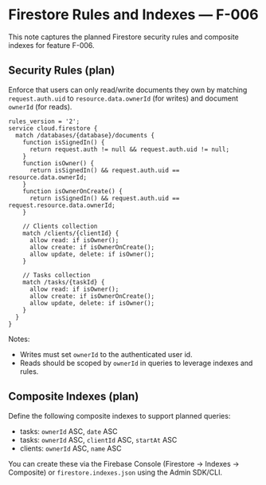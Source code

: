 # Firestore Rules and Indexes — F-006

This note captures the planned Firestore security rules and composite indexes for feature F-006.

## Security Rules (plan)

Enforce that users can only read/write documents they own by matching `request.auth.uid` to `resource.data.ownerId` (for writes) and document `ownerId` (for reads).

```
rules_version = '2';
service cloud.firestore {
  match /databases/{database}/documents {
    function isSignedIn() {
      return request.auth != null && request.auth.uid != null;
    }
    function isOwner() {
      return isSignedIn() && request.auth.uid == resource.data.ownerId;
    }
    function isOwnerOnCreate() {
      return isSignedIn() && request.auth.uid == request.resource.data.ownerId;
    }

    // Clients collection
    match /clients/{clientId} {
      allow read: if isOwner();
      allow create: if isOwnerOnCreate();
      allow update, delete: if isOwner();
    }

    // Tasks collection
    match /tasks/{taskId} {
      allow read: if isOwner();
      allow create: if isOwnerOnCreate();
      allow update, delete: if isOwner();
    }
  }
}
```

Notes:
- Writes must set `ownerId` to the authenticated user id.
- Reads should be scoped by `ownerId` in queries to leverage indexes and rules.

## Composite Indexes (plan)

Define the following composite indexes to support planned queries:

- tasks: `ownerId` ASC, `date` ASC
- tasks: `ownerId` ASC, `clientId` ASC, `startAt` ASC
- clients: `ownerId` ASC, `name` ASC

You can create these via the Firebase Console (Firestore → Indexes → Composite) or `firestore.indexes.json` using the Admin SDK/CLI.


